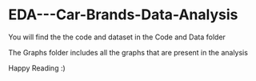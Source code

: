 # EDA---Car-Brands-Data-Analysis

You will find the the code and dataset in the Code and Data folder

The Graphs folder includes all the graphs that are present in the analysis

Happy Reading :)
